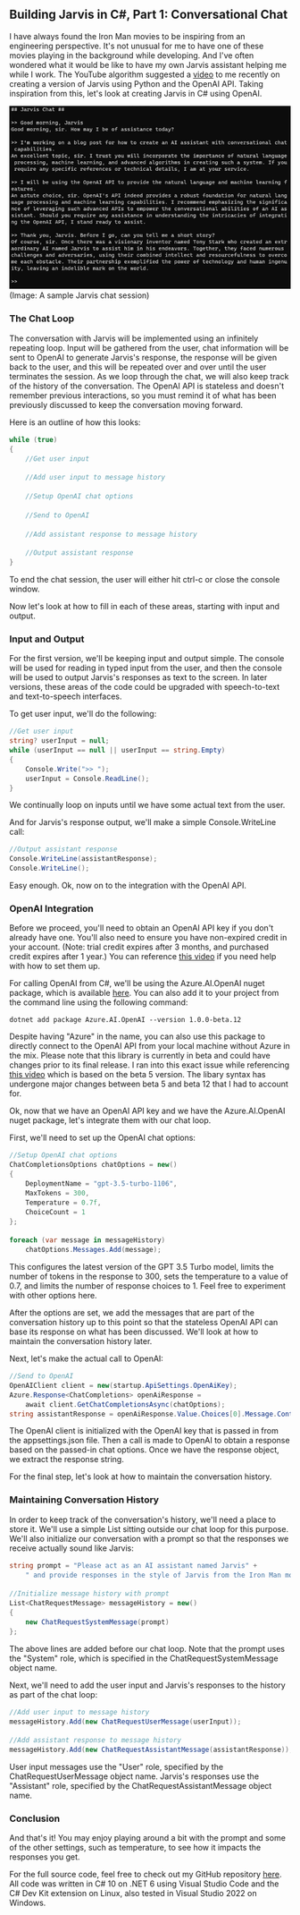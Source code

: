## Building Jarvis in C#, Part 1: Conversational Chat

I have always found the Iron Man movies to be inspiring from an engineering perspective. It's not unusual for me to have one of these movies playing in the background while developing. And I've often wondered what it would be like to have my own Jarvis assistant helping me while I work. The YouTube algorithm suggested a [video](https://www.youtube.com/watch?v=BEw5EFqCCEI) to me recently on creating a version of Jarvis using Python and the OpenAI API. Taking inspiration from this, let's look at creating Jarvis in C# using OpenAI.

![Sample Jarvis Chat Session](/assets/images/jarvis-chat-1.png)  
(Image: A sample Jarvis chat session)

### The Chat Loop

The conversation with Jarvis will be implemented using an infinitely repeating loop. Input will be gathered from the user, chat information will be sent to OpenAI to generate Jarvis's response, the response will be given back to the user, and this will be repeated over and over until the user terminates the session. As we loop through the chat, we will also keep track of the history of the conversation. The OpenAI API is stateless and doesn't remember previous interactions, so you must remind it of what has been previously discussed to keep the conversation moving forward. 

Here is an outline of how this looks:

```csharp
while (true)
{
    //Get user input

    //Add user input to message history

    //Setup OpenAI chat options

    //Send to OpenAI

    //Add assistant response to message history

    //Output assistant response
}
```

To end the chat session, the user will either hit ctrl-c or close the console window.

Now let's look at how to fill in each of these areas, starting with input and output.

### Input and Output

For the first version, we'll be keeping input and output simple. The console will be used for reading in typed input from the user, and then the console will be used to output Jarvis's responses as text to the screen. In later versions, these areas of the code could be upgraded with speech-to-text and text-to-speech interfaces.

To get user input, we'll do the following:

```csharp
//Get user input
string? userInput = null;
while (userInput == null || userInput == string.Empty)
{
    Console.Write(">> ");
    userInput = Console.ReadLine();
}
```

We continually loop on inputs until we have some actual text from the user.

And for Jarvis's response output, we'll make a simple Console.WriteLine call:

```csharp
//Output assistant response
Console.WriteLine(assistantResponse);
Console.WriteLine();
```

Easy enough. Ok, now on to the integration with the OpenAI API.

### OpenAI Integration

Before we proceed, you'll need to obtain an OpenAI API key if you don't already have one. You'll also need to ensure you have non-expired credit in your account. (Note: trial credit expires after 3 months, and purchased credit expires after 1 year.) You can reference [this video](https://www.youtube.com/watch?v=UO_i1GhjElQ) if you need help with how to set them up.

For calling OpenAI from C#, we'll be using the Azure.AI.OpenAI nuget package, which is available [here](https://www.nuget.org/packages/Azure.AI.OpenAI). You can also add it to your project from the command line using the following command:

```plaintext
dotnet add package Azure.AI.OpenAI --version 1.0.0-beta.12
```

Despite having "Azure" in the name, you can also use this package to directly connect to the OpenAI API from your local machine without Azure in the mix. Please note that this library is currently in beta and could have changes prior to its final release. I ran into this exact issue while referencing [this video](https://www.youtube.com/watch?v=0qmF2-f7TgA) which is based on the beta 5 version. The libary syntax has undergone major changes between beta 5 and beta 12 that I had to account for.

Ok, now that we have an OpenAI API key and we have the Azure.AI.OpenAI nuget package, let's integrate them with our chat loop.

First, we'll need to set up the OpenAI chat options:

```csharp
//Setup OpenAI chat options
ChatCompletionsOptions chatOptions = new()
{
    DeploymentName = "gpt-3.5-turbo-1106",
    MaxTokens = 300,
    Temperature = 0.7f,
    ChoiceCount = 1
};

foreach (var message in messageHistory)
    chatOptions.Messages.Add(message);
```

This configures the latest version of the GPT 3.5 Turbo model, limits the number of tokens in the response to 300, sets the temperature to a value of 0.7, and limits the number of response choices to 1. Feel free to experiment with other options here.

After the options are set, we add the messages that are part of the conversation history up to this point so that the stateless OpenAI API can base its response on what has been discussed. We'll look at how to maintain the conversation history later.

Next, let's make the actual call to OpenAI:

```csharp
//Send to OpenAI
OpenAIClient client = new(startup.ApiSettings.OpenAiKey);
Azure.Response<ChatCompletions> openAiResponse =
	await client.GetChatCompletionsAsync(chatOptions);
string assistantResponse = openAiResponse.Value.Choices[0].Message.Content;
```

The OpenAI client is initialized with the OpenAI key that is passed in from the appsettings.json file. Then a call is made to OpenAI to obtain a response based on the passed-in chat options. Once we have the response object, we extract the response string.

For the final step, let's look at how to maintain the conversation history.

### Maintaining Conversation History

In order to keep track of the conversation's history, we'll need a place to store it. We'll use a simple List<T> sitting outside our chat loop for this purpose. We'll also initialize our conversation with a prompt so that the responses we receive actually sound like Jarvis:

```csharp
string prompt = "Please act as an AI assistant named Jarvis" +
	" and provide responses in the style of Jarvis from the Iron Man movies.";

//Initialize message history with prompt
List<ChatRequestMessage> messageHistory = new()
{
    new ChatRequestSystemMessage(prompt)
};
```

The above lines are added before our chat loop. Note that the prompt uses the "System" role, which is specified in the ChatRequestSystemMessage object name.

Next, we'll need to add the user input and Jarvis's responses to the history as part of the chat loop:

```csharp
//Add user input to message history
messageHistory.Add(new ChatRequestUserMessage(userInput));

//Add assistant response to message history
messageHistory.Add(new ChatRequestAssistantMessage(assistantResponse));
```

User input messages use the "User" role, specified by the ChatRequestUserMessage object name. Jarvis's responses use the "Assistant" role, specified by the ChatRequestAssistantMessage object name.

### Conclusion

And that's it! You may enjoy playing around a bit with the prompt and some of the other settings, such as temperature, to see how it impacts the responses you get.

For the full source code, feel free to check out my GitHub repository [here](https://github.com/matthewyancer/Projects/tree/main/src/Jarvis). All code was written in C# 10 on .NET 6 using Visual Studio Code and the C# Dev Kit extension on Linux, also tested in Visual Studio 2022 on Windows.

